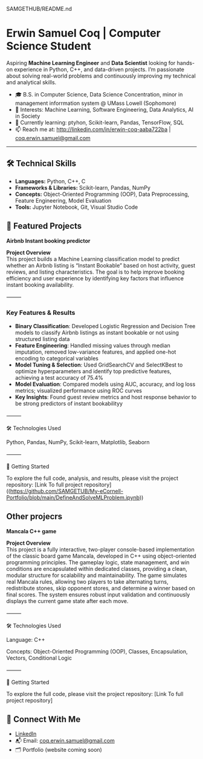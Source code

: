 SAMGETHUB/README.nd

# Erwin Samuel Coq | Computer Science Student

Aspiring **Machine Learning Engineer** and **Data Scientist** looking for hands-on experience in Python, C++, and data-driven projects. I’m passionate about solving real-world problems and continuously improving my technical and analytical skills.

- 🎓 B.S. in Computer Science, Data Science Concentration, minor in management inforrmation system @ UMass Lowell (Sophomore)
- 🔬 Interests: Machine Learning, Software Engineering, Data Analytics, AI in Society
- 🚀 Currently learning: ptyhon, Scikit-learn, Pandas, TensorFlow, SQL
- 📫 Reach me at: http://linkedin.com/in/erwin-coq-aaba722ba | coq.erwin.samuel@gmail.com

---

## 🛠 Technical Skills

- **Languages:** Python, C++, C  
- **Frameworks & Libraries:** Scikit-learn, Pandas, NumPy  
- **Concepts:** Object-Oriented Programming (OOP), Data Preprocessing, Feature Engineering, Model Evaluation  
- **Tools:** Jupyter Notebook, Git, Visual Studio Code


## 🚧 Featured Projects 

**Airbnb Instant booking predictor** 

**Project Overview**  
This project builds a Machine Learning classification model to predict whether an Airbnb listing is “Instant Bookable” based on host activity, guest reviews, and listing characteristics. The goal is to help improve booking efficiency and user experience by identifying key factors that influence instant booking availability.

⸻

### Key Features & Results

- **Binary Classification**: Developed Logistic Regression and Decision Tree models to classify Airbnb listings as instant bookable or not using structured listing data  
- **Feature Engineering**: Handled missing values through median imputation, removed low-variance features, and applied one-hot encoding to categorical variables  
- **Model Tuning & Selection**: Used GridSearchCV and SelectKBest to optimize hyperparameters and identify top predictive features, achieving a test accuracy of 75.4%  
- **Model Evaluation**: Compared models using AUC, accuracy, and log loss metrics; visualized performance using ROC curves  
- **Key Insights**: Found guest review metrics and host response behavior to be strong predictors of instant bookabilityy


⸻

🛠 Technologies Used

Python, Pandas, NumPy, Scikit-learn, Matplotlib, Seaborn

⸻

🚀 Getting Started

To explore the full code, analysis, and results, please visit the project repository:
[Link To full project repository]
((https://github.com/SAMGETUB/My-eCornell-Portfolio/blob/main/DefineAndSolveMLProblem.ipynb))


## Other projecrs

 **Mancala C++ game**  
 
**Project Overview**  
This project is a fully interactive, two-player console-based implementation of the classic board game Mancala, developed in C++ using object-oriented programming principles. The gameplay logic, state management, and win conditions are encapsulated within dedicated classes, providing a clean, modular structure for scalability and maintainability. The game simulates real Mancala rules, allowing two players to take alternating turns, redistribute stones, skip opponent stores, and determine a winner based on final scores. The system ensures robust input validation and continuously displays the current game state after each move.

⸻

 
🛠️ Technologies Used

Language: C++

Concepts: Object-Oriented Programming (OOP), Classes, Encapsulation, Vectors, Conditional Logic
	
 
 ⸻
 
 🚀 Getting Started

To explore the full code, please visit the project repository:
[Link To full project repository]




## 🤝 Connect With Me

- [LinkedIn](http://linkedin.com/in/erwin-coq-aaba722ba)
- 📬 Email: coq.erwin.samuel@gmail.com  
- 🗂 Portfolio (website coming soon)




